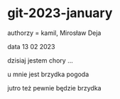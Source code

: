 # git-2023-january

authorzy = kamil, Mirosław Deja

data 13 02 2023


dzisiaj jestem chory ... 

u mnie jest brzydka pogoda

jutro też pewnie będzie brzydka 
